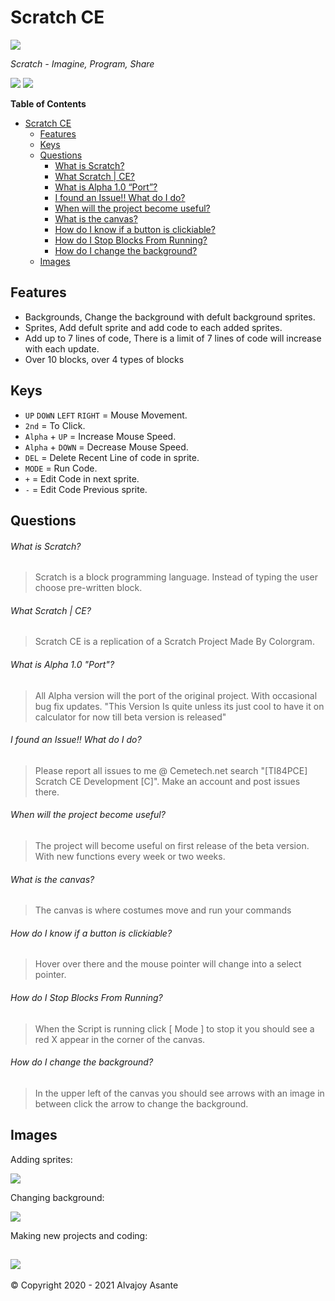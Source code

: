 # Scratch CE
![](https://i.imgur.com/p60f5Iu.png)

*Scratch - Imagine, Program, Share*

![](https://img.shields.io/github/issues/Overload02/Scratch-CE?style=plastic) ![](https://img.shields.io/github/license/Overload02/Scratch-CE)

**Table of Contents**

<!--ts-->
* [Scratch CE](#scratch-ce)
  * [Features](#features)
  * [Keys](#keys)
  * [Questions](#questions)
    * [What is Scratch?](#what-is-scratch?)
    * [What Scratch | CE?](#what-scratch-|-ce?)
    * [What is Alpha 1.0 “Port”?](#what-is-alpha-1.0-“Port”?)
    * [I found an Issue!! What do I do?](#i-found-an-issue!!-what-do-i-do?)
    * [When will the project become useful?](#when-will-the-project-become-useful?)
    * [What is the canvas?](#what-is-the-canvas?)
    * [How do I know if a button is clickiable?](#how-do-i-know-if-a-button-is-clickiable?)
    * [How do I Stop Blocks From Running?](#how-do-i-stop-blocks-from-running?)
    * [How do I change the background?](#how-do-i-change-the-background?)
  * [Images](#images)
<!--te-->

## Features
- Backgrounds, Change the background with defult background sprites.
- Sprites,  Add defult sprite and add code to each added sprites. 
- Add up to 7 lines of code, There is a limit of 7 lines of code will increase with each update.
- Over 10 blocks, over 4 types of blocks 

## Keys
- `UP` `DOWN` `LEFT` `RIGHT` = Mouse Movement. 
- `2nd` = To Click. 
- `Alpha` + `UP` = Increase Mouse Speed. 
- `Alpha` + `DOWN` = Decrease Mouse Speed.
- `DEL` = Delete Recent Line of code in sprite. 
- `MODE` = Run Code. 
- `+` = Edit Code in next sprite. 
- `-` = Edit Code Previous sprite.

## Questions
###### What is Scratch?
> Scratch is a block programming language. Instead of typing the user choose pre-written block.

###### What Scratch | CE?
> Scratch CE is a replication of a Scratch Project Made By Colorgram.

###### What is Alpha 1.0 "Port"?
> All Alpha version will the port of the original project. With occasional bug fix updates. "This Version Is quite unless its just cool to have it on calculator for now till beta version is released"

###### I found an Issue!! What do I do?
> Please report all issues to me @ Cemetech.net search "[TI84PCE] Scratch CE Development [C]". Make an account and post issues there.

###### When will the project become useful?
> The project will become useful on first release of the beta version. With new functions every week or two weeks.

###### What is the canvas?
> The canvas is where costumes move and run your commands

###### How do I know if a button is clickiable?
> Hover over there and the mouse pointer will change into a select pointer.

###### How do I Stop Blocks From Running?
> When the Script is running click [ Mode ] to stop it you should see a red X appear in the corner of the canvas.

###### How do I change the background?
> In the upper left of the canvas you should see arrows with an image in between click the arrow to change the background.

## Images
Adding sprites:

![](https://i.imgur.com/aiwaZrY.png)

Changing background:

![](https://i.imgur.com/2ONGXlj.png)

Making new projects and coding:

![](https://i.imgur.com/bLaxWpE.png)
------------

 &copy; Copyright 2020 - 2021 Alvajoy Asante
